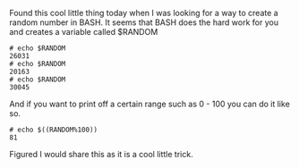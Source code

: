 
Found this cool little thing today when I was looking for a way to create a random number in BASH. It seems that BASH does the hard work for you and creates a variable called $RANDOM

    # echo $RANDOM  
    26031  
    # echo $RANDOM  
    20163  
    # echo $RANDOM  
    30045

And if you want to print off a certain range such as 0 - 100 you can do it like so.

    # echo $((RANDOM%100))  
    81

Figured I would share this as it is a cool little trick.
